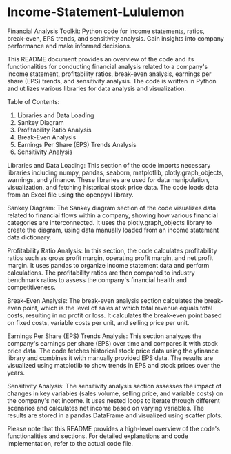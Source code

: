 # Income-Statement-Lululemon
Financial Analysis Toolkit: Python code for income statements, ratios, break-even, EPS trends, and sensitivity analysis. Gain insights into company performance and make informed decisions.

This README document provides an overview of the code and its functionalities for conducting financial analysis related to a company's income statement, profitability ratios, break-even analysis, earnings per share (EPS) trends, and sensitivity analysis. The code is written in Python and utilizes various libraries for data analysis and visualization.

Table of Contents: 
1. Libraries and Data Loading
2. Sankey Diagram
3. Profitability Ratio Analysis
4. Break-Even Analysis
5. Earnings Per Share (EPS) Trends Analysis
6. Sensitivity Analysis

Libraries and Data Loading: 
This section of the code imports necessary libraries including numpy, pandas, seaborn, matplotlib, plotly.graph_objects, warnings, and yfinance. These libraries are used for data manipulation, visualization, and fetching historical stock price data. The code loads data from an Excel file using the openpyxl library.

Sankey Diagram: 
The Sankey diagram section of the code visualizes data related to financial flows within a company, showing how various financial categories are interconnected. It uses the plotly.graph_objects library to create the diagram, using data manually loaded from an income statement data dictionary.

Profitability Ratio Analysis: 
In this section, the code calculates profitability ratios such as gross profit margin, operating profit margin, and net profit margin. It uses pandas to organize income statement data and perform calculations. The profitability ratios are then compared to industry benchmark ratios to assess the company's financial health and competitiveness.

Break-Even Analysis: 
The break-even analysis section calculates the break-even point, which is the level of sales at which total revenue equals total costs, resulting in no profit or loss. It calculates the break-even point based on fixed costs, variable costs per unit, and selling price per unit.

Earnings Per Share (EPS) Trends Analysis: 
This section analyzes the company's earnings per share (EPS) over time and compares it with stock price data. The code fetches historical stock price data using the yfinance library and combines it with manually provided EPS data. The results are visualized using matplotlib to show trends in EPS and stock prices over the years.

Sensitivity Analysis: 
The sensitivity analysis section assesses the impact of changes in key variables (sales volume, selling price, and variable costs) on the company's net income. It uses nested loops to iterate through different scenarios and calculates net income based on varying variables. The results are stored in a pandas DataFrame and visualized using scatter plots.

Please note that this README provides a high-level overview of the code's functionalities and sections. For detailed explanations and code implementation, refer to the actual code file.
